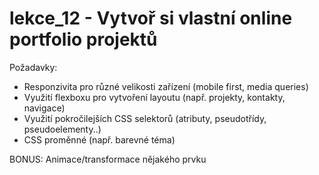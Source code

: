 # lekce_12 - Vytvoř si vlastní online portfolio projektů

Požadavky:
- Responzivita pro různé velikosti zařízení (mobile first, media queries)
- Využití flexboxu pro vytvoření layoutu (např. projekty, kontakty, navigace)
- Využití pokročilejších CSS selektorů (atributy, pseudotřídy, pseudoelementy..)
- CSS proměnné (např. barevné téma)

BONUS: Animace/transformace nějakého prvku
